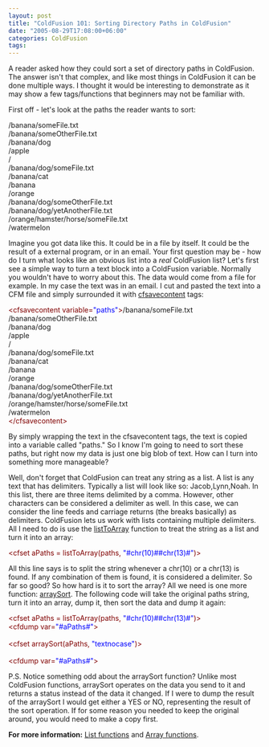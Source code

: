 ```yaml
---
layout: post
title: "ColdFusion 101: Sorting Directory Paths in ColdFusion"
date: "2005-08-29T17:08:00+06:00"
categories: ColdFusion 
tags: 
---
```


A reader asked how they could sort a set of directory paths in ColdFusion. The answer isn't that complex, and like most things in ColdFusion it can be done multiple ways. I thought it would be interesting to demonstrate as it may show a few tags/functions that beginners may not be familiar with. 

First off - let's look at the paths the reader wants to sort:

<div class="code">/banana/someFile.txt<br>
/banana/someOtherFile.txt<br>
/banana/dog<br>
/apple<br>
/<br>
/banana/dog/someFile.txt<br>
/banana/cat<br>
/banana<br>
/orange<br>
/banana/dog/someOtherFile.txt<br>
/banana/dog/yetAnotherFile.txt<br>
/orange/hamster/horse/someFile.txt<br>
/watermelon</div>

Imagine you got data like this. It could be in a file by itself. It could be the result of a external program, or in an email. Your first question may be - how do I turn what looks like an obvious list into a <i>real</i> ColdFusion list? Let's first see a simple way to turn a text block into a ColdFusion variable. Normally you wouldn't have to worry about this. The data would come from a file for example. In my case the text was in an email. I cut and pasted the text into a CFM file and simply surrounded it with <a href="http://livedocs.macromedia.com/coldfusion/7/htmldocs/00000327.htm">cfsavecontent</a> tags:

<div class="code"><FONT COLOR=MAROON>&lt;cfsavecontent variable=<FONT COLOR=BLUE>"paths"</FONT>&gt;</FONT>/banana/someFile.txt<br>
/banana/someOtherFile.txt<br>
/banana/dog<br>
/apple<br>
/<br>
/banana/dog/someFile.txt<br>
/banana/cat<br>
/banana<br>
/orange<br>
/banana/dog/someOtherFile.txt<br>
/banana/dog/yetAnotherFile.txt<br>
/orange/hamster/horse/someFile.txt<br>
/watermelon<br>
<FONT COLOR=MAROON>&lt;/cfsavecontent&gt;</FONT></div>

By simply wrapping the text in the cfsavecontent tags, the text is copied into a variable called "paths." So I know I'm going to need to sort these paths, but right now my data is just one big blob of text. How can I turn into something more manageable? 

Well, don't forget that ColdFusion can treat any string as a list. A list is any text that has delimiters. Typically a list will look like so: Jacob,Lynn,Noah. In this list, there are three items delimited by a comma. However, other characters can be considered a delimiter as well. In this case, we can consider the line feeds and carriage returns (the breaks basically) as delimiters. ColdFusion lets us work with lists containing multiple delimiters. All I need to do is use the <a href="http://livedocs.macromedia.com/coldfusion/7/htmldocs/00000564.htm">listToArray</a> function to treat the string as a list and turn it into an array:

<div class="code"><FONT COLOR=MAROON>&lt;cfset aPaths = listToArray(paths, <FONT COLOR=BLUE>"#chr(<FONT COLOR=BLUE>10</FONT>)##chr(<FONT COLOR=BLUE>13</FONT>)#"</FONT>)&gt;</FONT></div>

All this line says is to split the string whenever a chr(10) or a chr(13) is found. If any combination of them is found, it is considered a delimiter. So far so good? So how hard is it to sort the array? All we need is one more function: <a href="http://livedocs.macromedia.com/coldfusion/7/htmldocs/00000394.htm">arraySort</a>. The following code will take the original paths string, turn it into an array, dump it, then sort the data and dump it again:

<div class="code"><FONT COLOR=MAROON>&lt;cfset aPaths = listToArray(paths, <FONT COLOR=BLUE>"#chr(<FONT COLOR=BLUE>10</FONT>)##chr(<FONT COLOR=BLUE>13</FONT>)#"</FONT>)&gt;</FONT><br>
<FONT COLOR=MAROON>&lt;cfdump var=<FONT COLOR=BLUE>"#aPaths#"</FONT>&gt;</FONT><br>
<br>
<FONT COLOR=MAROON>&lt;cfset arraySort(aPaths, <FONT COLOR=BLUE>"textnocase"</FONT>)&gt;</FONT><br>
<br>
<FONT COLOR=MAROON>&lt;cfdump var=<FONT COLOR=BLUE>"#aPaths#"</FONT>&gt;</FONT></div>

P.S. Notice something odd about the arraySort function? Unlike most ColdFusion functions, arraySort operates on the data you send to it and returns a status instead of the data it changed. If I were to dump the result of the arraySort I would get either a YES or NO, representing the result of the sort operation. If for some reason you needed to keep the original around, you would need to make a copy first. 

<b>For more information:</b> <a href="http://livedocs.macromedia.com/coldfusion/7/htmldocs/00000364.htm">List functions</a> and <a href="http://livedocs.macromedia.com/coldfusion/7/htmldocs/00000355.htm">Array functions</a>.
